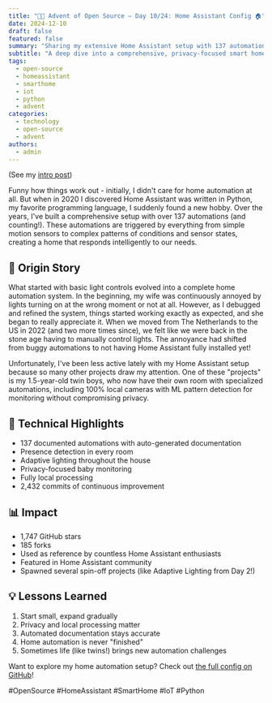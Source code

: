 ```yaml
---
title: "🎄🎁 Advent of Open Source – Day 10/24: Home Assistant Config 🏠"
date: 2024-12-10
draft: false
featured: false
summary: "Sharing my extensive Home Assistant setup with 137 automations and counting."
subtitle: "A deep dive into a comprehensive, privacy-focused smart home configuration."
tags:
  - open-source
  - homeassistant
  - smarthome
  - iot
  - python
  - advent
categories:
  - technology
  - open-source
  - advent
authors:
  - admin
---
```


(See my [intro post](https://www.linkedin.com/posts/basnijholt_advent-of-open-source-celebrating-activity-7269075513002909697-M89J))

Funny how things work out - initially, I didn't care for home automation at all. But when in 2020 I discovered Home Assistant was written in Python, my favorite programming language, I suddenly found a new hobby. Over the years, I've built a comprehensive setup with over 137 automations (and counting!). These automations are triggered by everything from simple motion sensors to complex patterns of conditions and sensor states, creating a home that responds intelligently to our needs.

## 📖 Origin Story

What started with basic light controls evolved into a complete home automation system. In the beginning, my wife was continuously annoyed by lights turning on at the wrong moment or not at all. However, as I debugged and refined the system, things started working exactly as expected, and she began to really appreciate it. When we moved from The Netherlands to the US in 2022 (and two more times since), we felt like we were back in the stone age having to manually control lights. The annoyance had shifted from buggy automations to not having Home Assistant fully installed yet!

Unfortunately, I've been less active lately with my Home Assistant setup because so many other projects draw my attention. One of these "projects" is my 1.5-year-old twin boys, who now have their own room with specialized automations, including 100% local cameras with ML pattern detection for monitoring without compromising privacy.

## 🔧 Technical Highlights

- 137 documented automations with auto-generated documentation
- Presence detection in every room
- Adaptive lighting throughout the house
- Privacy-focused baby monitoring
- Fully local processing
- 2,432 commits of continuous improvement

## 📊 Impact

- 1,747 GitHub stars
- 185 forks
- Used as reference by countless Home Assistant enthusiasts
- Featured in Home Assistant community
- Spawned several spin-off projects (like Adaptive Lighting from Day 2!)

## 💡 Lessons Learned

1. Start small, expand gradually
2. Privacy and local processing matter
3. Automated documentation stays accurate
4. Home automation is never "finished"
5. Sometimes life (like twins!) brings new automation challenges

Want to explore my home automation setup? Check out [the full config on GitHub](https://github.com/basnijholt/home-assistant-config)!

#OpenSource #HomeAssistant #SmartHome #IoT #Python
